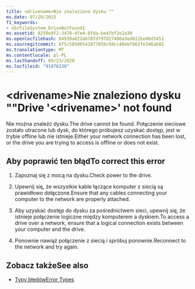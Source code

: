 ```yaml
---
title: <drivename>Nie znaleziono dysku ""
ms.date: 07/20/2015
f1_keywords:
- vbrFileSystem_DriveNotFound1
ms.assetid: 0250e9f2-3470-4fe4-8fda-be4fbf2e2a30
ms.openlocfilehash: 84939a622ab78fd797d27480a3ed612be06d3451
ms.sourcegitcommit: bf5c5850654187705bc94cc40ebfb62fe346ab02
ms.translationtype: MT
ms.contentlocale: pl-PL
ms.lasthandoff: 09/23/2020
ms.locfileid: "91076230"
---
```

# <a name="drive-drivename-not-found"></a><span data-ttu-id="ce8eb-102">\<drivename>Nie znaleziono dysku ""</span><span class="sxs-lookup"><span data-stu-id="ce8eb-102">Drive '\<drivename>' not found</span></span>

<span data-ttu-id="ce8eb-103">Nie można znaleźć dysku.</span><span class="sxs-lookup"><span data-stu-id="ce8eb-103">The drive cannot be found.</span></span> <span data-ttu-id="ce8eb-104">Połączenie sieciowe zostało utracone lub dysk, do którego próbujesz uzyskać dostęp, jest w trybie offline lub nie istnieje.</span><span class="sxs-lookup"><span data-stu-id="ce8eb-104">Either your network connection has been lost, or the drive you are trying to access is offline or does not exist.</span></span>  
  
## <a name="to-correct-this-error"></a><span data-ttu-id="ce8eb-105">Aby poprawić ten błąd</span><span class="sxs-lookup"><span data-stu-id="ce8eb-105">To correct this error</span></span>  
  
1. <span data-ttu-id="ce8eb-106">Zapoznaj się z mocą na dysku.</span><span class="sxs-lookup"><span data-stu-id="ce8eb-106">Check power to the drive.</span></span>  
  
2. <span data-ttu-id="ce8eb-107">Upewnij się, że wszystkie kable łączące komputer z siecią są prawidłowo dołączone.</span><span class="sxs-lookup"><span data-stu-id="ce8eb-107">Ensure that any cables connecting your computer to the network are properly attached.</span></span>  
  
3. <span data-ttu-id="ce8eb-108">Aby uzyskać dostęp do dysku za pośrednictwem sieci, upewnij się, że istnieje połączenie logiczne między komputerem a dyskiem.</span><span class="sxs-lookup"><span data-stu-id="ce8eb-108">To access a drive over a network, ensure that a logical connection exists between your computer and the drive.</span></span>  
  
4. <span data-ttu-id="ce8eb-109">Ponownie nawiąż połączenie z siecią i spróbuj ponownie.</span><span class="sxs-lookup"><span data-stu-id="ce8eb-109">Reconnect to the network and try again.</span></span>  
  
## <a name="see-also"></a><span data-ttu-id="ce8eb-110">Zobacz także</span><span class="sxs-lookup"><span data-stu-id="ce8eb-110">See also</span></span>

- [<span data-ttu-id="ce8eb-111">Typy błędów</span><span class="sxs-lookup"><span data-stu-id="ce8eb-111">Error Types</span></span>](../programming-guide/language-features/error-types.md)
